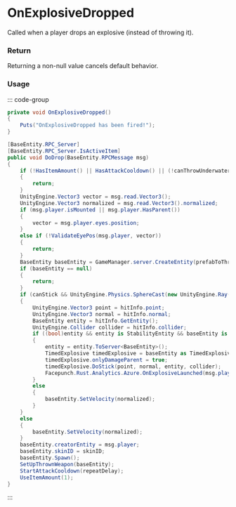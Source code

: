 # OnExplosiveDropped
<Badge type="info" text="Weapon"/><Badge type="danger" text="Carbon Compatible"/><Badge type="warning" text="Oxide Compatible"/>
Called when a player drops an explosive (instead of throwing it).

### Return
Returning a non-null value cancels default behavior.

### Usage
::: code-group
```csharp [Example]
private void OnExplosiveDropped()
{
	Puts("OnExplosiveDropped has been fired!");
}
```
```csharp [Source — Assembly-CSharp @ ThrownWeapon]
[BaseEntity.RPC_Server]
[BaseEntity.RPC_Server.IsActiveItem]
public void DoDrop(BaseEntity.RPCMessage msg)
{
	if (!HasItemAmount() || HasAttackCooldown() || (!canThrowUnderwater && msg.player.IsHeadUnderwater()))
	{
		return;
	}
	UnityEngine.Vector3 vector = msg.read.Vector3();
	UnityEngine.Vector3 normalized = msg.read.Vector3().normalized;
	if (msg.player.isMounted || msg.player.HasParent())
	{
		vector = msg.player.eyes.position;
	}
	else if (!ValidateEyePos(msg.player, vector))
	{
		return;
	}
	BaseEntity baseEntity = GameManager.server.CreateEntity(prefabToThrow.resourcePath, vector, UnityEngine.Quaternion.LookRotation(UnityEngine.Vector3.up));
	if (baseEntity == null)
	{
		return;
	}
	if (canStick && UnityEngine.Physics.SphereCast(new UnityEngine.Ray(vector, normalized), 0.05f, out var hitInfo, 1.5f, 1237003025))
	{
		UnityEngine.Vector3 point = hitInfo.point;
		UnityEngine.Vector3 normal = hitInfo.normal;
		BaseEntity entity = hitInfo.GetEntity();
		UnityEngine.Collider collider = hitInfo.collider;
		if ((bool)entity && entity is StabilityEntity && baseEntity is TimedExplosive)
		{
			entity = entity.ToServer<BaseEntity>();
			TimedExplosive timedExplosive = baseEntity as TimedExplosive;
			timedExplosive.onlyDamageParent = true;
			timedExplosive.DoStick(point, normal, entity, collider);
			Facepunch.Rust.Analytics.Azure.OnExplosiveLaunched(msg.player, timedExplosive);
		}
		else
		{
			baseEntity.SetVelocity(normalized);
		}
	}
	else
	{
		baseEntity.SetVelocity(normalized);
	}
	baseEntity.creatorEntity = msg.player;
	baseEntity.skinID = skinID;
	baseEntity.Spawn();
	SetUpThrownWeapon(baseEntity);
	StartAttackCooldown(repeatDelay);
	UseItemAmount(1);
}

```
:::
